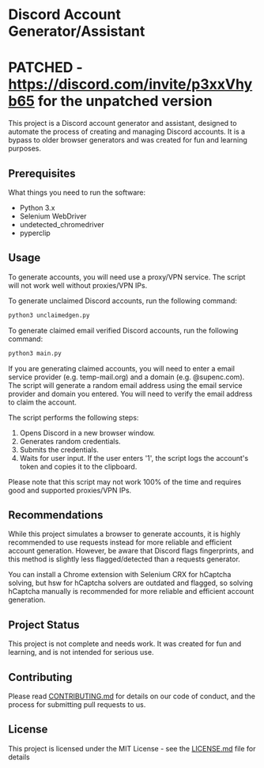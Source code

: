 # Discord Account Generator/Assistant

# PATCHED - https://discord.com/invite/p3xxVhyb65 for the unpatched version
This project is a Discord account generator and assistant, designed to automate the process of creating and managing Discord accounts. It is a bypass to older browser generators and was created for fun and learning purposes. 

## Prerequisites

What things you need to run the software:

- Python 3.x
- Selenium WebDriver
- undetected_chromedriver
- pyperclip

## Usage

To generate accounts, you will need use a proxy/VPN service. The script will not work well without proxies/VPN IPs.

To generate unclaimed Discord accounts, run the following command:

```bash
python3 unclaimedgen.py

```

To generate claimed email verified Discord accounts, run the following command:

```bash
python3 main.py

```

If you are generating claimed accounts, you will need to enter a email service provider (e.g. temp-mail.org) and a domain (e.g. @supenc.com). The script will generate a random email address using the email service provider and domain you entered. You will need to verify the email address to claim the account.

The script performs the following steps:

1. Opens Discord in a new browser window.
2. Generates random credentials.
4. Submits the credentials.
5. Waits for user input. If the user enters '1', the script logs the account's token and copies it to the clipboard.

Please note that this script may not work 100% of the time and requires good and supported proxies/VPN IPs. 

## Recommendations

While this project simulates a browser to generate accounts, it is highly recommended to use requests instead for more reliable and efficient account generation. However, be aware that Discord flags fingerprints, and this method is slightly less flagged/detected than a requests generator.

You can install a Chrome extension with Selenium CRX for hCaptcha solving, but hsw for hCaptcha solvers are outdated and flagged, so solving hCaptcha manually is recommended for more reliable and efficient account generation.

## Project Status

This project is not complete and needs work. It was created for fun and learning, and is not intended for serious use.

## Contributing

Please read [CONTRIBUTING.md](CONTRIBUTING.md) for details on our code of conduct, and the process for submitting pull requests to us.

## License

This project is licensed under the MIT License - see the [LICENSE.md](LICENSE.md) file for details

